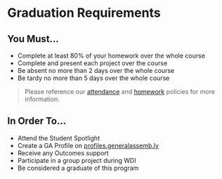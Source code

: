 # Graduation Requirements

## You Must...
- Complete at least 80% of your homework over the whole course
- Complete and present each project over the course
- Be absent no more than 2 days over the whole course
- Be tardy no more than 5 days over the whole course

> Please reference our [attendance](attendance.md) and [homework](homework-policy.md) policies for more information.

## In Order To...
- Attend the Student Spotlight
- Create a GA Profile on [profiles.generalassemb.ly](http://profiles.generalassemb.ly)
- Receive any Outcomes support
- Participate in a group project during WDI
- Be considered a graduate of this program
